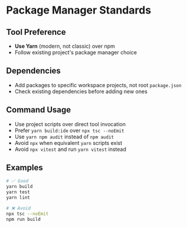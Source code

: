 # Package Manager Standards

## Tool Preference

- **Use Yarn** (modern, not classic) over npm
- Follow existing project's package manager choice

## Dependencies

- Add packages to specific workspace projects, not root `package.json`
- Check existing dependencies before adding new ones

## Command Usage

- Use project scripts over direct tool invocation
- Prefer `yarn build:ide` over `npx tsc --noEmit`
- Use `yarn npm audit` instead of `npm audit`
- Avoid `npx` when equivalent `yarn` scripts exist
- Avoid `npx vitest` and run `yarn vitest` instead

## Examples

```bash
# ✅ Good
yarn build
yarn test
yarn lint

# ❌ Avoid
npx tsc --noEmit
npm run build
```
